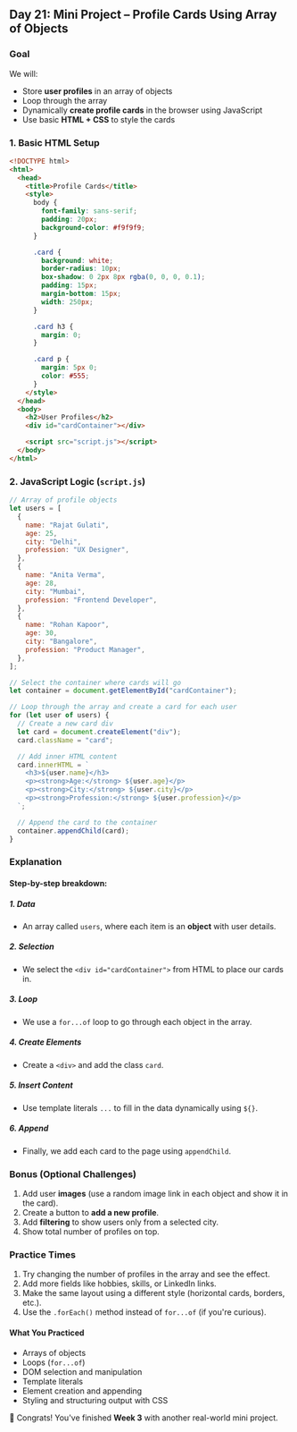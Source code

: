 <article class="day-content">

## Day 21: Mini Project – Profile Cards Using Array of Objects

### Goal

We will:

- Store **user profiles** in an array of objects
- Loop through the array
- Dynamically **create profile cards** in the browser using JavaScript
- Use basic **HTML + CSS** to style the cards

### 1. Basic HTML Setup

```html
<!DOCTYPE html>
<html>
  <head>
    <title>Profile Cards</title>
    <style>
      body {
        font-family: sans-serif;
        padding: 20px;
        background-color: #f9f9f9;
      }

      .card {
        background: white;
        border-radius: 10px;
        box-shadow: 0 2px 8px rgba(0, 0, 0, 0.1);
        padding: 15px;
        margin-bottom: 15px;
        width: 250px;
      }

      .card h3 {
        margin: 0;
      }

      .card p {
        margin: 5px 0;
        color: #555;
      }
    </style>
  </head>
  <body>
    <h2>User Profiles</h2>
    <div id="cardContainer"></div>

    <script src="script.js"></script>
  </body>
</html>
```

### 2. JavaScript Logic (`script.js`)

```js
// Array of profile objects
let users = [
  {
    name: "Rajat Gulati",
    age: 25,
    city: "Delhi",
    profession: "UX Designer",
  },
  {
    name: "Anita Verma",
    age: 28,
    city: "Mumbai",
    profession: "Frontend Developer",
  },
  {
    name: "Rohan Kapoor",
    age: 30,
    city: "Bangalore",
    profession: "Product Manager",
  },
];

// Select the container where cards will go
let container = document.getElementById("cardContainer");

// Loop through the array and create a card for each user
for (let user of users) {
  // Create a new card div
  let card = document.createElement("div");
  card.className = "card";

  // Add inner HTML content
  card.innerHTML = `
    <h3>${user.name}</h3>
    <p><strong>Age:</strong> ${user.age}</p>
    <p><strong>City:</strong> ${user.city}</p>
    <p><strong>Profession:</strong> ${user.profession}</p>
  `;

  // Append the card to the container
  container.appendChild(card);
}
```

### Explanation

#### Step-by-step breakdown:

##### 1. Data

- An array called `users`, where each item is an **object** with user details.

##### 2. Selection

- We select the `<div id="cardContainer">` from HTML to place our cards in.

##### 3. Loop

- We use a `for...of` loop to go through each object in the array.

##### 4. Create Elements

- Create a `<div>` and add the class `card`.

##### 5. Insert Content

- Use template literals `...` to fill in the data dynamically using `${}`.

##### 6. Append

- Finally, we add each card to the page using `appendChild`.

### Bonus (Optional Challenges)

1. Add user **images** (use a random image link in each object and show it in the card).
2. Create a button to **add a new profile**.
3. Add **filtering** to show users only from a selected city.
4. Show total number of profiles on top.

<div class="practice">

### Practice Times

1. Try changing the number of profiles in the array and see the effect.
2. Add more fields like hobbies, skills, or LinkedIn links.
3. Make the same layout using a different style (horizontal cards, borders, etc.).
4. Use the `.forEach()` method instead of `for...of` (if you're curious).

#### What You Practiced

- Arrays of objects
- Loops (`for...of`)
- DOM selection and manipulation
- Template literals
- Element creation and appending
- Styling and structuring output with CSS

</div>

🎉 Congrats! You've finished **Week 3** with another real-world mini project.

</article>
